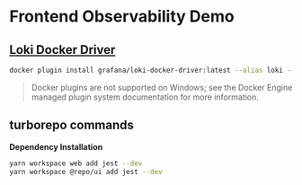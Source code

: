# Frontend Observability Demo

## [Loki Docker Driver](https://grafana.com/docs/loki/latest/send-data/docker-driver/)

```bash
docker plugin install grafana/loki-docker-driver:latest --alias loki --grant-all-permissions
```

> Docker plugins are not supported on Windows; see the Docker Engine managed plugin system documentation for more information.

## turborepo commands

**Dependency Installation**

```bash
yarn workspace web add jest --dev
yarn workspace @repo/ui add jest --dev
```
